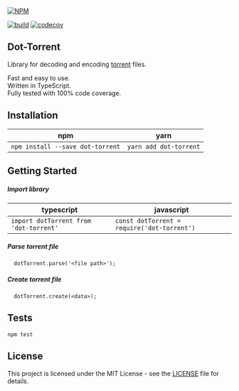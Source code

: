 
[![NPM](https://nodei.co/npm/dot-torrent.png)](https://npmjs.org/package/dot-torrent)

[![build](https://circleci.com/gh/IvanSolomakhin/dot-torrent.svg?style=shield)](https://app.circleci.com/pipelines/github/IvanSolomakhin/dot-torrent)
[![codecov](https://codecov.io/gh/IvanSolomakhin/dot-torrent/branch/master/graph/badge.svg)](https://codecov.io/gh/IvanSolomakhin/dot-torrent)

## Dot-Torrent
  Library for decoding and encoding [torrent](https://en.wikipedia.org/wiki/Torrent_file) files.  
  
  Fast and easy to use.  
  Written in TypeScript.  
  Fully tested with 100% code coverage.  

  
## Installation
| npm | yarn |
|---|---|
| `npm install --save dot-torrent` | `yarn add dot-torrent` |

## Getting Started

##### Import library
| typescript | javascript |
|---|---|
| ` import dotTorrent from 'dot-torrent' ` | ` const dotTorrent = require('dot-torrent') `|

##### Parse torrent file
```
  dotTorrent.parse('<file path>');
```

##### Create torrent file
```
  dotTorrent.create(<data>);
```

## Tests
  ```
  npm test
  ```

## License
This project is licensed under the MIT License - see the [LICENSE](LICENSE) file for details.
